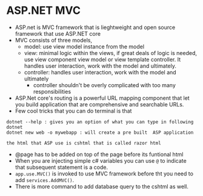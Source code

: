 # ASP.NET MVC

- ASP.net is MVC framework that is lieghtweight and open source framework that use ASP.NET core
- MVC consists of three models, 
    - model: use view model instance from the model
    - view: minimal logic within the views, if great deals of logic is needed, use view component view model or view template controller. It handles user interaction, work with the model and ultimately.
    - controller: handles user interaction, work with the model and ultimately
        - controller shouldn't be overly complicated with too many responsibilities
- ASP.Net core's routing is a powerful URL mapping component that let you build application that are comprehensive and searchable URLs.
- Few cool tricks that you can do terminal is that
```
dotnet --help : gives you an option of what you can type in following dotnet
dotnet new web -o mywebapp : will create a pre built  ASP application

the html that ASP use is cshtml that is called razor html
```
- @page has to be added on top of the page before its funtional html
- When you are injecting simple c# variables you can use `@` to indicate that subsequent statement is a code.
- `app.use.MVC()` is invoked to use MVC framework before tht you need to add `services.AddMVC()`.
- There is more command to add database query to the cshtml as well.